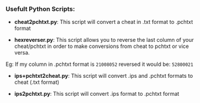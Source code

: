 ### Usefult Python Scripts:

- **cheat2pchtxt.py**: This script will convert a cheat in .txt format to .pchtxt format

- **hexreverser.py**: This script allows you to reverse the last column of your cheat/pchtxt in order to make conversions from cheat to pchtxt or vice versa. 

Eg: If my column in .pchtxt format is `21008052` reversed it would be: `52800021`

- **ips+pchtxt2cheat.py**: This script will convert .ips and .pchtxt formats to cheat (.txt format)

- **ips2pchtxt.py**: This script will convert .ips format to .pchtxt format